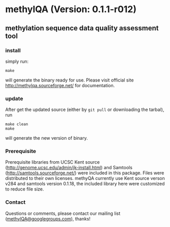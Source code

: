 # methylQA (Version: 0.1.1-r012)
## methylation sequence data quality assessment tool

### install
simply run:

    make

will generate the binary ready for use. Please visit official site http://methylqa.sourceforge.net/ for documentation.

### update
After get the updated source (either by `git pull` or downloading the tarbal), run

    make clean
    make

will generate the new version of binary.

### Prerequisite
Prerequisite libraries from UCSC Kent source (http://genome.ucsc.edu/admin/jk-install.html) and Samtools (http://samtools.sourceforge.net/) were included in this package. Files were distributed to their own licenses. methyQA currently use Kent source verson v284 and samtools version 0.1.18, the included library here were customized to reduce file size.

### Contact
Questions or comments, please contact our mailing list (methylQA@googlegroups.com), thanks!
